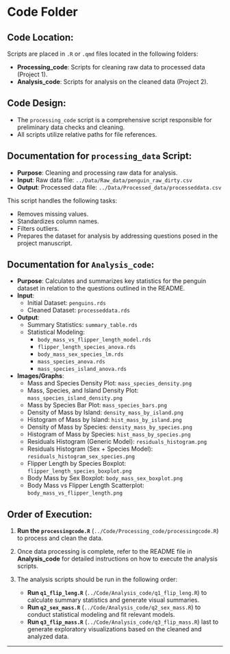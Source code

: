 
# Code Folder

## Code Location:

Scripts are placed in `.R` or `.qmd` files located in the following folders:

- **Processing_code**: Scripts for cleaning raw data to processed data (Project 1).
- **Analysis_code**: Scripts for analysis on the cleaned data (Project 2).

## Code Design:

- The `processing_code` script is a comprehensive script responsible for preliminary data checks and cleaning.
- All scripts utilize relative paths for file references.

## Documentation for `processing_data` Script:

* **Purpose**: Cleaning and processing raw data for analysis.
* **Input**: Raw data file: `../Data/Raw_data/penguin_raw_dirty.csv`
* **Output**: Processed data file: `../Data/Processed_data/processeddata.csv`

This script handles the following tasks:
- Removes missing values.
- Standardizes column names.
- Filters outliers.
- Prepares the dataset for analysis by addressing questions posed in the project manuscript.

## Documentation for `Analysis_code`:

* **Purpose**: Calculates and summarizes key statistics for the penguin dataset in relation to the questions outlined in the README.
* **Input**:
  - Initial Dataset: `penguins.rds`
  - Cleaned Dataset: `processeddata.rds`
* **Output**:
  - Summary Statistics: `summary_table.rds`
  - Statistical Modeling:
    - `body_mass_vs_flipper_length_model.rds`
    - `flipper_length_species_anova.rds`
    - `body_mass_sex_species_lm.rds`
    - `mass_species_anova.rds`
    - `mass_species_island_anova.rds`
* **Images/Graphs**:
  - Mass and Species Density Plot: `mass_species_density.png`
  - Mass, Species, and Island Density Plot: `mass_species_island_density.png`
  - Mass by Species Bar Plot: `mass_species_bars.png`
  - Density of Mass by Island: `density_mass_by_island.png`
  - Histogram of Mass by Island: `hist_mass_by_island.png`
  - Density of Mass by Species: `density_mass_by_species.png`
  - Histogram of Mass by Species: `hist_mass_by_species.png`
  - Residuals Histogram (Generic Model): `residuals_histogram.png`
  - Residuals Histogram (Sex + Species Model): `residuals_histogram_sex_species.png`
  - Flipper Length by Species Boxplot: `flipper_length_species_boxplot.png`
  - Body Mass by Sex Boxplot: `body_mass_sex_boxplot.png`
  - Body Mass vs Flipper Length Scatterplot: `body_mass_vs_flipper_length.png`

## Order of Execution:

1. **Run the `processingcode.R`** (`../Code/Processing_code/processingcode.R`) to process and clean the data.
   
2. Once data processing is complete, refer to the README file in **Analysis_code** for detailed instructions on how to execute the analysis scripts.

3. The analysis scripts should be run in the following order:
   
   - **Run `q1_flip_leng.R`** (`../Code/Analysis_code/q1_flip_leng.R`) to calculate summary statistics and generate visual summaries.
   - **Run `q2_sex_mass.R`** (`../Code/Analysis_code/q2_sex_mass.R`) to conduct statistical modeling and fit relevant models.
   - **Run `q3_flip_mass.R`** (`../Code/Analysis_code/q3_flip_mass.R`) last to generate exploratory visualizations based on the cleaned and analyzed data.

---
